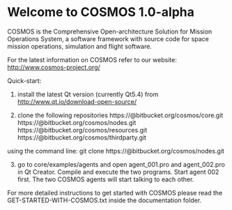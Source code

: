 Welcome to COSMOS 1.0-alpha
============================

COSMOS is the Comprehensive Open-architecture Solution for Mission
Operations System, a software framework with source code for 
space mission operations, simulation and flight software.

For the latest information on COSMOS refer to our website:
http://www.cosmos-project.org/

Quick-start:

1) install the latest Qt version (currently Qt5.4) from 
http://www.qt.io/download-open-source/

2) clone the following repositories
https://<your-user-name>@bitbucket.org/cosmos/core.git
https://<your-user-name>@bitbucket.org/cosmos/nodes.git
https://<your-user-name>@bitbucket.org/cosmos/resources.git
https://<your-user-name>@bitbucket.org/cosmos/thirdparty.git

using the command line:
git clone https://<your-user-name>@bitbucket.org/cosmos/nodes.git

3) go to core/examples/agents and open agent_001.pro 
and agent_002.pro in Qt Creator. Compile and execute
the two programs. Start agent 002 first. 
The two COSMOS agents will start talking to each other.

For more detailed instructions to get started with COSMOS
please read the GET-STARTED-WITH-COSMOS.txt inside the 
documentation folder.

